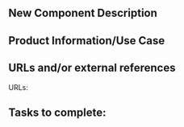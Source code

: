 <!--- Provide a general summary of the issue in the Title above -->

## New Component Description


## Product Information/Use Case


## URLs and/or external references
URLs:

## Tasks to complete:
